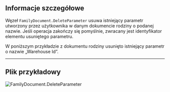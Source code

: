 ## Informacje szczegółowe
Węzeł `FamilyDocument.DeleteParameter` usuwa istniejący parametr utworzony przez użytkownika w danym dokumencie rodziny o podanej nazwie. Jeśli operacja zakończy się pomyślnie, zwracany jest identyfikator elementu usuniętego parametru.

W poniższym przykładzie z dokumentu rodziny usunięto istniejący parametr o nazwie „Warehouse Id”.
___
## Plik przykładowy

![FamilyDocument.DeleteParameter](./Revit.Application.FamilyDocument.DeleteParameter_img.jpg)

